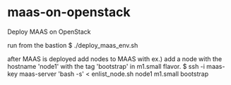 # maas-on-openstack
Deploy MAAS on OpenStack

run from the bastion
$ ./deploy_maas_env.sh

after MAAS is deployed add nodes to MAAS with
ex.) add a node with the hostname 'node1' with the tag 'bootstrap' in m1.small flavor.
$ ssh -i maas-key maas-server 'bash -s' < enlist_node.sh node1 m1.small bootstrap
